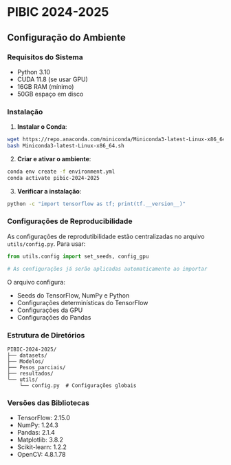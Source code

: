 # PIBIC 2024-2025

## Configuração do Ambiente

### Requisitos do Sistema
- Python 3.10
- CUDA 11.8 (se usar GPU)
- 16GB RAM (mínimo)
- 50GB espaço em disco

### Instalação

1. **Instalar o Conda**:
```bash
wget https://repo.anaconda.com/miniconda/Miniconda3-latest-Linux-x86_64.sh
bash Miniconda3-latest-Linux-x86_64.sh
```

2. **Criar e ativar o ambiente**:
```bash
conda env create -f environment.yml
conda activate pibic-2024-2025
```

3. **Verificar a instalação**:
```bash
python -c "import tensorflow as tf; print(tf.__version__)"
```

### Configurações de Reproducibilidade

As configurações de reprodutibilidade estão centralizadas no arquivo `utils/config.py`. Para usar:

```python
from utils.config import set_seeds, config_gpu

# As configurações já serão aplicadas automaticamente ao importar
```

O arquivo configura:
- Seeds do TensorFlow, NumPy e Python
- Configurações determinísticas do TensorFlow
- Configurações da GPU
- Configurações do Pandas

### Estrutura de Diretórios
```
PIBIC-2024-2025/
├── datasets/
├── Modelos/
├── Pesos_parciais/
├── resultados/
└── utils/
    └── config.py  # Configurações globais
```

### Versões das Bibliotecas
- TensorFlow: 2.15.0
- NumPy: 1.24.3
- Pandas: 2.1.4
- Matplotlib: 3.8.2
- Scikit-learn: 1.2.2
- OpenCV: 4.8.1.78 